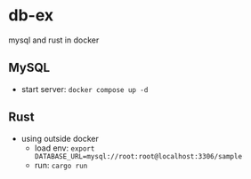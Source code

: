 # db-ex

mysql and rust in docker

## MySQL

- start server: `docker compose up -d`

## Rust

- using outside docker
    - load env: `export DATABASE_URL=mysql://root:root@localhost:3306/sample`
    - run: `cargo run`
